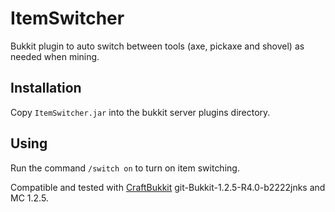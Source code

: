 ItemSwitcher
============

Bukkit plugin to auto switch between tools (axe, pickaxe and shovel) as needed
when mining.

Installation
------------

Copy `ItemSwitcher.jar` into the bukkit server plugins directory.

Using
-----

Run the command `/switch on` to turn on item switching.

Compatible and tested with [CraftBukkit](https://github.com/Bukkit/CraftBukkit) git-Bukkit-1.2.5-R4.0-b2222jnks and MC 1.2.5.

